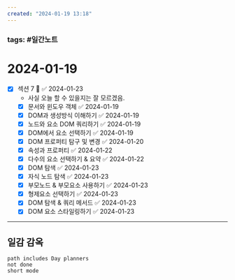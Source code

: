 ```yaml
---
created: "2024-01-19 13:18"
---
```


### tags: #일간노트
  
# 2024-01-19 
- [x] 섹션 7 📅 ✅ 2024-01-23
	- 사실 오늘 할 수 있을지는 잘 모르겠음.
	- [x] 문서와 윈도우 객체 ✅ 2024-01-19
	- [x] DOM과 생성방식 이해하기 ✅ 2024-01-19
	- [x] 노드와 요소 DOM 쿼리하기 ✅ 2024-01-19
	- [x] DOM에서 요소 선택하기 ✅ 2024-01-19
	- [x] DOM 프로퍼티 탐구 및 변경 ✅ 2024-01-20
	- [x] 속성과 프로퍼티 ✅ 2024-01-22
	- [x] 다수의 요소 선택하기 & 요약 ✅ 2024-01-22
	- [x] DOM 탐색 ✅ 2024-01-23
	- [x] 자식 노드 탐색 ✅ 2024-01-23
	- [x] 부모노드 & 부모요소 사용하기 ✅ 2024-01-23
	- [x] 형제요소 선택하기 ✅ 2024-01-23
	- [x] DOM 탐색 & 쿼리 메서드 ✅ 2024-01-23
	- [x] DOM 요소 스타일링하기 ✅ 2024-01-23
---  
## 일감 감옥  
```tasks  
path includes Day planners
not done  
short mode  
```